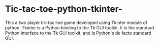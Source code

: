 # Tic-tac-toe-python-tkinter-
This a two player tic-tac-toe game developed using Tkinter module of python. Tkinter is a Python binding to the Tk GUI toolkit. It is the standard Python interface to the Tk GUI toolkit, and is Python's de facto standard GUI.
